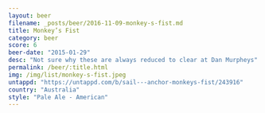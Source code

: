 ```yaml
---
layout: beer
filename: _posts/beer/2016-11-09-monkey-s-fist.md
title: Monkey’s Fist
category: beer
score: 6
beer-date: "2015-01-29"
desc: "Not sure why these are always reduced to clear at Dan Murpheys"
permalink: /beer/:title.html
img: /img/list/monkey-s-fist.jpeg
untappd: "https://untappd.com/b/sail---anchor-monkeys-fist/243916"
country: "Australia"
style: "Pale Ale - American"
---
```

